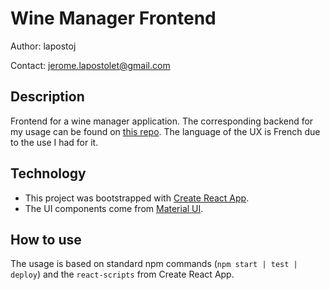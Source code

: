 # Wine Manager Frontend

Author: lapostoj

Contact: jerome.lapostolet@gmail.com

## Description

Frontend for a wine manager application. The corresponding backend for my usage can be found on [this repo](https://github.com/lapostoj/winemanager). The language of the UX is French due to the use I had for it.

## Technology

- This project was bootstrapped with [Create React App](https://github.com/facebook/create-react-app).
- The UI components come from [Material UI](https://material-ui.com/).

## How to use

The usage is based on standard npm commands (`npm start | test | deploy`) and the `react-scripts` from Create React App.
